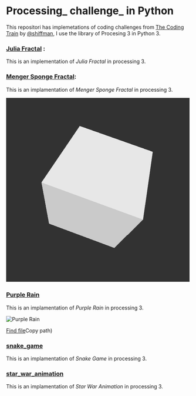 # Processing_ challenge_ in Python
This repositori has implemetations of coding challenges from [The Coding Train](https://www.youtube.com/watch?v=17WoOqgXsRM&list=PLRqwX-V7Uu6ZiZxtDDRCi6uhfTH4FilpH) by [@shiffman](https://twitter.com/shiffman), I use the library of Procesing 3 in Python 3.
 
 ### [Julia Fractal](https://github.com/jadry92/Processing_challenge_Python/tree/master/Julia_fractal "Julia_fractal") :

This is an implementation of _Julia Fractal_ in processing 3.

### [Menger Sponge Fractal](https://github.com/jadry92/Processing_challenge_Python/tree/master/Menger_Sponge_Fractal "Menger_Sponge_Fractal"):

This is an implamentation of _Menger Sponge Fractal_ in  processing 3.

![menger sponge fractal](https://github.com/jadry92/Processing_challenge_Python/blob/master/img/merge_sponge_fractal.gif)

### [Purple Rain](https://github.com/jadry92/Processing_challenge_Python/tree/master/purple_rain "purple_rain")

This is an implamentation of _Purple Rain_ in  processing 3.

![Purple Rain](https://github.com/jadry92/Processing_challenge_Python/img/purple_rain.gif)

[Find file](https://github.com/jadry92/Processing_challenge_Python/find/master)Copy path)
### [snake_game](https://github.com/jadry92/Processing_challenge_Python/tree/master/snake_game "snake_game")

This is an implamentation of _Snake Game_ in  processing 3.

### [star_war_animation](https://github.com/jadry92/Processing_challenge_Python/tree/master/star_war_animation "star_war_animation")

This is an implamentation of _Star War Animation_ in  processing 3.
<!--stackedit_data:
eyJoaXN0b3J5IjpbLTE5OTM3NzgwLC0xNzU2MjU1NDg0LDE0Nz
Q2NTg1OTAsMTUxOTAxMjUwNSwtNjQxNjcwODA2XX0=
-->